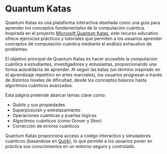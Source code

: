 # Quantum Katas

Quantum Katas es una plataforma interactiva diseñada como una guía para aprender los conceptos fundamentales de la computación cuántica. Inspirada en el proyecto [Microsoft Quantum Katas](https://quantum.microsoft.com/en-us/experience/quantum-katas), este recurso educativo ofrece ejercicios prácticos y tutoriales que permiten a los usuarios aprender conceptos de computación cuántica mediante el análisis exhaustivo de problemas.

El objetivo principal de Quantum Katas es hacer accesible la computación cuántica a estudiantes, investigadores y entusiastas, proporcionando una forma autodidacta de aprender. Al seguir las katas (un término inspirado en el aprendizaje repetitivo en artes marciales), los usuarios progresan a través de distintos niveles de dificultad, desde los conceptos básicos hasta algoritmos cuánticos avanzados.

Esta página pretende abarcar temas clave como:
- Qubits y sus propiedades
- Superposición y entrelazamiento
- Operaciones cuánticas y puertas lógicas
- Algoritmos cuánticos (como Grover y Shor)
- Corrección de errores cuánticos

Quantum Katas proporciona acceso a código interactivo y simuladores cuánticos (basandose en [Quirk](https://algassert.com/quirk)), lo que permite a los usuarios poner en práctica sus conocimientos en un entorno seguro y controlado.
